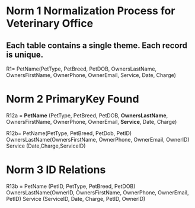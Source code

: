 # Norm 1 Normalization Process for Veterinary Office
## Each table contains a single theme. Each record is unique.
R1= PetName(PetType, PetBreed, PetDOB, OwnersLastName, OwnersFirstName, OwnerPhone, OwnerEmail, Service, Date, Charge)

# Norm 2 PrimaryKey Found

R12a = **PetName** (PetType, PetBreed, PetDOB, **OwnersLastName**, OwnersFirstName, OwnerPhone, OwnerEmail, **Service**, Date, Charge)

R12b= PetName(PetType, PetBreed, PetDob, PetID)
OwnersLastName(OwnersFirstName, OwnerPhone, OwnerEmail, OwnerID)
Service (Date,Charge,ServiceID)

# Norm 3 ID Relations

R13b = PetName (PetID, PetType, PetBreed, PetDOB)
OwnersLastName(OwnerID, OwnersFirstName, OwnerPhone, OwnerEmail, PetID)
Service (ServiceID, Date, Charge, PetID, OwnerID)
